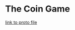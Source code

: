 # The Coin Game

[link to proto file](https://github.com/graham-evans/AISandbox-Server/blob/main/src/main/proto/CoinGame.proto)